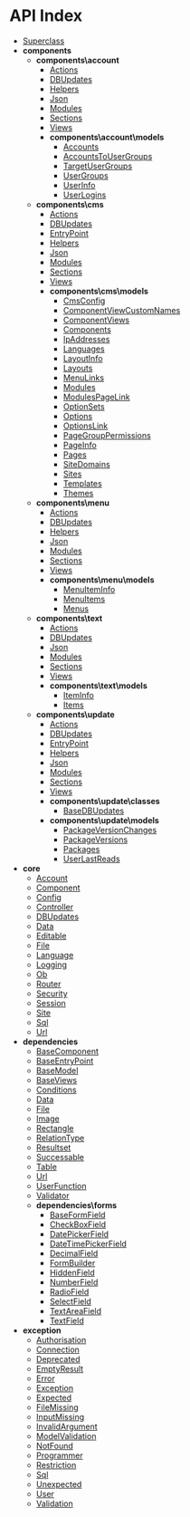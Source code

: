 # API Index

* [Superclass](/apidocs/Superclass.md)
* **components**
    * **components\account**
        * [Actions](/apidocs/components/account/Actions.md)
        * [DBUpdates](/apidocs/components/account/DBUpdates.md)
        * [Helpers](/apidocs/components/account/Helpers.md)
        * [Json](/apidocs/components/account/Json.md)
        * [Modules](/apidocs/components/account/Modules.md)
        * [Sections](/apidocs/components/account/Sections.md)
        * [Views](/apidocs/components/account/Views.md)
        * **components\account\models**
            * [Accounts](/apidocs/components/account/models/Accounts.md)
            * [AccountsToUserGroups](/apidocs/components/account/models/AccountsToUserGroups.md)
            * [TargetUserGroups](/apidocs/components/account/models/TargetUserGroups.md)
            * [UserGroups](/apidocs/components/account/models/UserGroups.md)
            * [UserInfo](/apidocs/components/account/models/UserInfo.md)
            * [UserLogins](/apidocs/components/account/models/UserLogins.md)
    * **components\cms**
        * [Actions](/apidocs/components/cms/Actions.md)
        * [DBUpdates](/apidocs/components/cms/DBUpdates.md)
        * [EntryPoint](/apidocs/components/cms/EntryPoint.md)
        * [Helpers](/apidocs/components/cms/Helpers.md)
        * [Json](/apidocs/components/cms/Json.md)
        * [Modules](/apidocs/components/cms/Modules.md)
        * [Sections](/apidocs/components/cms/Sections.md)
        * [Views](/apidocs/components/cms/Views.md)
        * **components\cms\models**
            * [CmsConfig](/apidocs/components/cms/models/CmsConfig.md)
            * [ComponentViewCustomNames](/apidocs/components/cms/models/ComponentViewCustomNames.md)
            * [ComponentViews](/apidocs/components/cms/models/ComponentViews.md)
            * [Components](/apidocs/components/cms/models/Components.md)
            * [IpAddresses](/apidocs/components/cms/models/IpAddresses.md)
            * [Languages](/apidocs/components/cms/models/Languages.md)
            * [LayoutInfo](/apidocs/components/cms/models/LayoutInfo.md)
            * [Layouts](/apidocs/components/cms/models/Layouts.md)
            * [MenuLinks](/apidocs/components/cms/models/MenuLinks.md)
            * [Modules](/apidocs/components/cms/models/Modules.md)
            * [ModulesPageLink](/apidocs/components/cms/models/ModulesPageLink.md)
            * [OptionSets](/apidocs/components/cms/models/OptionSets.md)
            * [Options](/apidocs/components/cms/models/Options.md)
            * [OptionsLink](/apidocs/components/cms/models/OptionsLink.md)
            * [PageGroupPermissions](/apidocs/components/cms/models/PageGroupPermissions.md)
            * [PageInfo](/apidocs/components/cms/models/PageInfo.md)
            * [Pages](/apidocs/components/cms/models/Pages.md)
            * [SiteDomains](/apidocs/components/cms/models/SiteDomains.md)
            * [Sites](/apidocs/components/cms/models/Sites.md)
            * [Templates](/apidocs/components/cms/models/Templates.md)
            * [Themes](/apidocs/components/cms/models/Themes.md)
    * **components\menu**
        * [Actions](/apidocs/components/menu/Actions.md)
        * [DBUpdates](/apidocs/components/menu/DBUpdates.md)
        * [Helpers](/apidocs/components/menu/Helpers.md)
        * [Json](/apidocs/components/menu/Json.md)
        * [Modules](/apidocs/components/menu/Modules.md)
        * [Sections](/apidocs/components/menu/Sections.md)
        * [Views](/apidocs/components/menu/Views.md)
        * **components\menu\models**
            * [MenuItemInfo](/apidocs/components/menu/models/MenuItemInfo.md)
            * [MenuItems](/apidocs/components/menu/models/MenuItems.md)
            * [Menus](/apidocs/components/menu/models/Menus.md)
    * **components\text**
        * [Actions](/apidocs/components/text/Actions.md)
        * [DBUpdates](/apidocs/components/text/DBUpdates.md)
        * [Json](/apidocs/components/text/Json.md)
        * [Modules](/apidocs/components/text/Modules.md)
        * [Sections](/apidocs/components/text/Sections.md)
        * [Views](/apidocs/components/text/Views.md)
        * **components\text\models**
            * [ItemInfo](/apidocs/components/text/models/ItemInfo.md)
            * [Items](/apidocs/components/text/models/Items.md)
    * **components\update**
        * [Actions](/apidocs/components/update/Actions.md)
        * [DBUpdates](/apidocs/components/update/DBUpdates.md)
        * [EntryPoint](/apidocs/components/update/EntryPoint.md)
        * [Helpers](/apidocs/components/update/Helpers.md)
        * [Json](/apidocs/components/update/Json.md)
        * [Modules](/apidocs/components/update/Modules.md)
        * [Sections](/apidocs/components/update/Sections.md)
        * [Views](/apidocs/components/update/Views.md)
        * **components\update\classes**
            * [BaseDBUpdates](/apidocs/components/update/classes/BaseDBUpdates.md)
        * **components\update\models**
            * [PackageVersionChanges](/apidocs/components/update/models/PackageVersionChanges.md)
            * [PackageVersions](/apidocs/components/update/models/PackageVersions.md)
            * [Packages](/apidocs/components/update/models/Packages.md)
            * [UserLastReads](/apidocs/components/update/models/UserLastReads.md)
* **core**
    * [Account](/apidocs/core/Account.md)
    * [Component](/apidocs/core/Component.md)
    * [Config](/apidocs/core/Config.md)
    * [Controller](/apidocs/core/Controller.md)
    * [DBUpdates](/apidocs/core/DBUpdates.md)
    * [Data](/apidocs/core/Data.md)
    * [Editable](/apidocs/core/Editable.md)
    * [File](/apidocs/core/File.md)
    * [Language](/apidocs/core/Language.md)
    * [Logging](/apidocs/core/Logging.md)
    * [Ob](/apidocs/core/Ob.md)
    * [Router](/apidocs/core/Router.md)
    * [Security](/apidocs/core/Security.md)
    * [Session](/apidocs/core/Session.md)
    * [Site](/apidocs/core/Site.md)
    * [Sql](/apidocs/core/Sql.md)
    * [Url](/apidocs/core/Url.md)
* **dependencies**
    * [BaseComponent](/apidocs/dependencies/BaseComponent.md)
    * [BaseEntryPoint](/apidocs/dependencies/BaseEntryPoint.md)
    * [BaseModel](/apidocs/dependencies/BaseModel.md)
    * [BaseViews](/apidocs/dependencies/BaseViews.md)
    * [Conditions](/apidocs/dependencies/Conditions.md)
    * [Data](/apidocs/dependencies/Data.md)
    * [File](/apidocs/dependencies/File.md)
    * [Image](/apidocs/dependencies/Image.md)
    * [Rectangle](/apidocs/dependencies/Rectangle.md)
    * [RelationType](/apidocs/dependencies/RelationType.md)
    * [Resultset](/apidocs/dependencies/Resultset.md)
    * [Successable](/apidocs/dependencies/Successable.md)
    * [Table](/apidocs/dependencies/Table.md)
    * [Url](/apidocs/dependencies/Url.md)
    * [UserFunction](/apidocs/dependencies/UserFunction.md)
    * [Validator](/apidocs/dependencies/Validator.md)
    * **dependencies\forms**
        * [BaseFormField](/apidocs/dependencies/forms/BaseFormField.md)
        * [CheckBoxField](/apidocs/dependencies/forms/CheckBoxField.md)
        * [DatePickerField](/apidocs/dependencies/forms/DatePickerField.md)
        * [DateTimePickerField](/apidocs/dependencies/forms/DateTimePickerField.md)
        * [DecimalField](/apidocs/dependencies/forms/DecimalField.md)
        * [FormBuilder](/apidocs/dependencies/forms/FormBuilder.md)
        * [HiddenField](/apidocs/dependencies/forms/HiddenField.md)
        * [NumberField](/apidocs/dependencies/forms/NumberField.md)
        * [RadioField](/apidocs/dependencies/forms/RadioField.md)
        * [SelectField](/apidocs/dependencies/forms/SelectField.md)
        * [TextAreaField](/apidocs/dependencies/forms/TextAreaField.md)
        * [TextField](/apidocs/dependencies/forms/TextField.md)
* **exception**
    * [Authorisation](/apidocs/exception/Authorisation.md)
    * [Connection](/apidocs/exception/Connection.md)
    * [Deprecated](/apidocs/exception/Deprecated.md)
    * [EmptyResult](/apidocs/exception/EmptyResult.md)
    * [Error](/apidocs/exception/Error.md)
    * [Exception](/apidocs/exception/Exception.md)
    * [Expected](/apidocs/exception/Expected.md)
    * [FileMissing](/apidocs/exception/FileMissing.md)
    * [InputMissing](/apidocs/exception/InputMissing.md)
    * [InvalidArgument](/apidocs/exception/InvalidArgument.md)
    * [ModelValidation](/apidocs/exception/ModelValidation.md)
    * [NotFound](/apidocs/exception/NotFound.md)
    * [Programmer](/apidocs/exception/Programmer.md)
    * [Restriction](/apidocs/exception/Restriction.md)
    * [Sql](/apidocs/exception/Sql.md)
    * [Unexpected](/apidocs/exception/Unexpected.md)
    * [User](/apidocs/exception/User.md)
    * [Validation](/apidocs/exception/Validation.md)


